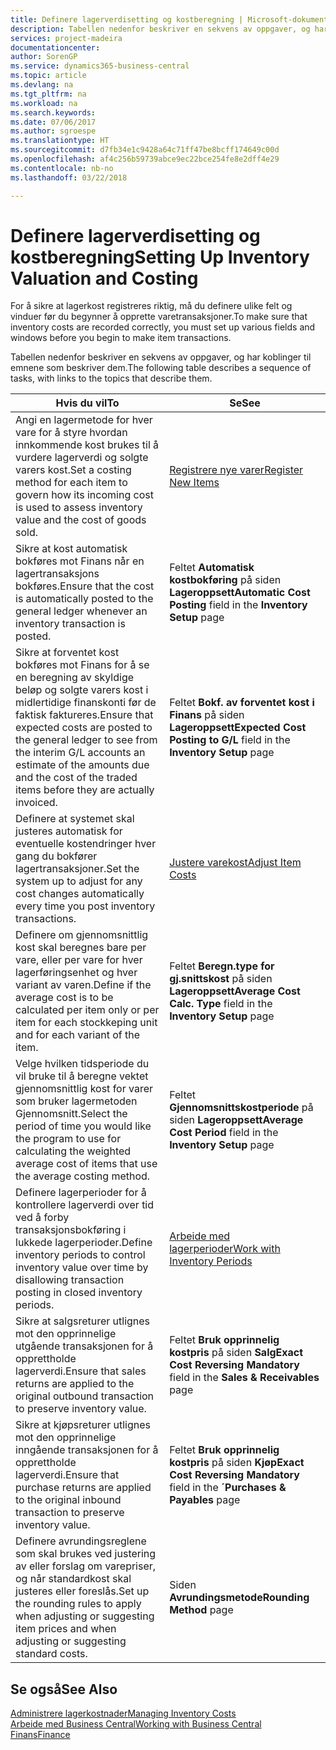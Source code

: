 ```yaml
---
title: Definere lagerverdisetting og kostberegning | Microsoft-dokumentasjon
description: Tabellen nedenfor beskriver en sekvens av oppgaver, og har koblinger til emnene som beskriver dem.
services: project-madeira
documentationcenter: 
author: SorenGP
ms.service: dynamics365-business-central
ms.topic: article
ms.devlang: na
ms.tgt_pltfrm: na
ms.workload: na
ms.search.keywords: 
ms.date: 07/06/2017
ms.author: sgroespe
ms.translationtype: HT
ms.sourcegitcommit: d7fb34e1c9428a64c71ff47be8bcff174649c00d
ms.openlocfilehash: af4c256b59739abce9ec22bce254fe8e2dff4e29
ms.contentlocale: nb-no
ms.lasthandoff: 03/22/2018

---
```

# <a name="setting-up-inventory-valuation-and-costing"></a><span data-ttu-id="5c3c4-103">Definere lagerverdisetting og kostberegning</span><span class="sxs-lookup"><span data-stu-id="5c3c4-103">Setting Up Inventory Valuation and Costing</span></span>
<span data-ttu-id="5c3c4-104">For å sikre at lagerkost registreres riktig, må du definere ulike felt og vinduer før du begynner å opprette varetransaksjoner.</span><span class="sxs-lookup"><span data-stu-id="5c3c4-104">To make sure that inventory costs are recorded correctly, you must set up various fields and windows before you begin to make item transactions.</span></span>

<span data-ttu-id="5c3c4-105">Tabellen nedenfor beskriver en sekvens av oppgaver, og har koblinger til emnene som beskriver dem.</span><span class="sxs-lookup"><span data-stu-id="5c3c4-105">The following table describes a sequence of tasks, with links to the topics that describe them.</span></span>

|<span data-ttu-id="5c3c4-106">**Hvis du vil**</span><span class="sxs-lookup"><span data-stu-id="5c3c4-106">**To**</span></span>|<span data-ttu-id="5c3c4-107">**Se**</span><span class="sxs-lookup"><span data-stu-id="5c3c4-107">**See**</span></span>|  
|------------|-------------|  
|<span data-ttu-id="5c3c4-108">Angi en lagermetode for hver vare for å styre hvordan innkommende kost brukes til å vurdere lagerverdi og solgte varers kost.</span><span class="sxs-lookup"><span data-stu-id="5c3c4-108">Set a costing method for each item to govern how its incoming cost is used to assess inventory value and the cost of goods sold.</span></span>|[<span data-ttu-id="5c3c4-109">Registrere nye varer</span><span class="sxs-lookup"><span data-stu-id="5c3c4-109">Register New Items</span></span>](inventory-how-register-new-items.md)|  
|<span data-ttu-id="5c3c4-110">Sikre at kost automatisk bokføres mot Finans når en lagertransaksjons bokføres.</span><span class="sxs-lookup"><span data-stu-id="5c3c4-110">Ensure that the cost is automatically posted to the general ledger whenever an inventory transaction is posted.</span></span>|<span data-ttu-id="5c3c4-111">Feltet **Automatisk kostbokføring** på siden **Lageroppsett**</span><span class="sxs-lookup"><span data-stu-id="5c3c4-111">**Automatic Cost Posting** field in the **Inventory Setup** page</span></span>|  
|<span data-ttu-id="5c3c4-112">Sikre at forventet kost bokføres mot Finans for å se en beregning av skyldige beløp og solgte varers kost i midlertidige finanskonti før de faktisk faktureres.</span><span class="sxs-lookup"><span data-stu-id="5c3c4-112">Ensure that expected costs are posted to the general ledger to see from the interim G/L accounts an estimate of the amounts due and the cost of the traded items before they are actually invoiced.</span></span>|<span data-ttu-id="5c3c4-113">Feltet **Bokf. av forventet kost i Finans** på siden **Lageroppsett**</span><span class="sxs-lookup"><span data-stu-id="5c3c4-113">**Expected Cost Posting to G/L** field in the **Inventory Setup** page</span></span>|  
|<span data-ttu-id="5c3c4-114">Definere at systemet skal justeres automatisk for eventuelle kostendringer hver gang du bokfører lagertransaksjoner.</span><span class="sxs-lookup"><span data-stu-id="5c3c4-114">Set the system up to adjust for any cost changes automatically every time you post inventory transactions.</span></span>|[<span data-ttu-id="5c3c4-115">Justere varekost</span><span class="sxs-lookup"><span data-stu-id="5c3c4-115">Adjust Item Costs</span></span>](inventory-how-adjust-item-costs.md)|  
|<span data-ttu-id="5c3c4-116">Definere om gjennomsnittlig kost skal beregnes bare per vare, eller per vare for hver lagerføringsenhet og hver variant av varen.</span><span class="sxs-lookup"><span data-stu-id="5c3c4-116">Define if the average cost is to be calculated per item only or per item for each stockkeping unit and for each variant of the item.</span></span>|<span data-ttu-id="5c3c4-117">Feltet **Beregn.type for gj.snittskost** på siden **Lageroppsett**</span><span class="sxs-lookup"><span data-stu-id="5c3c4-117">**Average Cost Calc. Type** field in the **Inventory Setup** page</span></span>|  
|<span data-ttu-id="5c3c4-118">Velge hvilken tidsperiode du vil bruke til å beregne vektet gjennomsnittlig kost for varer som bruker lagermetoden Gjennomsnitt.</span><span class="sxs-lookup"><span data-stu-id="5c3c4-118">Select the period of time you would like the program to use for calculating the weighted average cost of items that use the average costing method.</span></span>|<span data-ttu-id="5c3c4-119">Feltet **Gjennomsnittskostperiode** på siden **Lageroppsett**</span><span class="sxs-lookup"><span data-stu-id="5c3c4-119">**Average Cost Period** field in the **Inventory Setup** page</span></span>|  
|<span data-ttu-id="5c3c4-120">Definere lagerperioder for å kontrollere lagerverdi over tid ved å forby transaksjonsbokføring i lukkede lagerperioder.</span><span class="sxs-lookup"><span data-stu-id="5c3c4-120">Define inventory periods to control inventory value over time by disallowing transaction posting in closed inventory periods.</span></span>|[<span data-ttu-id="5c3c4-121">Arbeide med lagerperioder</span><span class="sxs-lookup"><span data-stu-id="5c3c4-121">Work with Inventory Periods</span></span>](finance-how-to-work-with-inventory-periods.md)|  
|<span data-ttu-id="5c3c4-122">Sikre at salgsreturer utlignes mot den opprinnelige utgående transaksjonen for å opprettholde lagerverdi.</span><span class="sxs-lookup"><span data-stu-id="5c3c4-122">Ensure that sales returns are applied to the original outbound transaction to preserve inventory value.</span></span>|<span data-ttu-id="5c3c4-123">Feltet **Bruk opprinnelig kostpris** på siden **Salg**</span><span class="sxs-lookup"><span data-stu-id="5c3c4-123">**Exact Cost Reversing Mandatory** field in the **Sales & Receivables** page</span></span>|  
|<span data-ttu-id="5c3c4-124">Sikre at kjøpsreturer utlignes mot den opprinnelige inngående transaksjonen for å opprettholde lagerverdi.</span><span class="sxs-lookup"><span data-stu-id="5c3c4-124">Ensure that purchase returns are applied to the original inbound transaction to preserve inventory value.</span></span>|<span data-ttu-id="5c3c4-125">Feltet **Bruk opprinnelig kostpris** på siden **Kjøp**</span><span class="sxs-lookup"><span data-stu-id="5c3c4-125">**Exact Cost Reversing Mandatory** field in the **´Purchases & Payables** page</span></span>|
|<span data-ttu-id="5c3c4-126">Definere avrundingsreglene som skal brukes ved justering av eller forslag om varepriser, og når standardkost skal justeres eller foreslås.</span><span class="sxs-lookup"><span data-stu-id="5c3c4-126">Set up the rounding rules to apply when adjusting or suggesting item prices and when adjusting or suggesting standard costs.</span></span>|<span data-ttu-id="5c3c4-127">Siden **Avrundingsmetode**</span><span class="sxs-lookup"><span data-stu-id="5c3c4-127">**Rounding Method** page</span></span>|  

## <a name="see-also"></a><span data-ttu-id="5c3c4-128">Se også</span><span class="sxs-lookup"><span data-stu-id="5c3c4-128">See Also</span></span>  
[<span data-ttu-id="5c3c4-129">Administrere lagerkostnader</span><span class="sxs-lookup"><span data-stu-id="5c3c4-129">Managing Inventory Costs</span></span>](finance-manage-inventory-costs.md)  
[<span data-ttu-id="5c3c4-130">Arbeide med Business Central</span><span class="sxs-lookup"><span data-stu-id="5c3c4-130">Working with Business Central</span></span>](ui-work-product.md)  
[<span data-ttu-id="5c3c4-131">Finans</span><span class="sxs-lookup"><span data-stu-id="5c3c4-131">Finance</span></span>](finance.md)  


